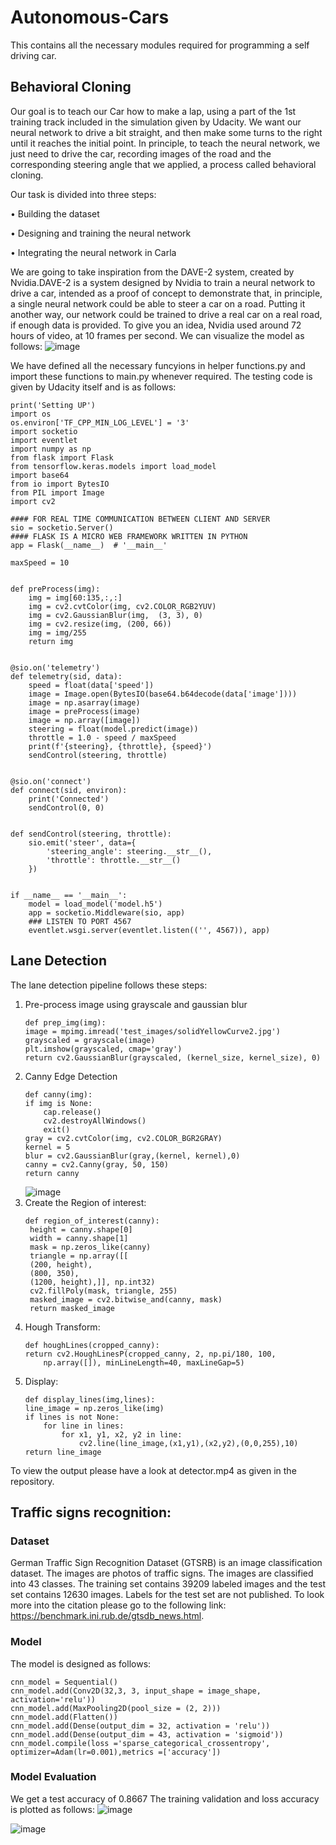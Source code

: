 # Autonomous-Cars
This contains all the necessary modules required for programming a self driving car. 
## Behavioral Cloning
Our goal is to teach our Car how to make a lap, using a part of the 1st training track included in the simulation given by Udacity. We want our neural network to drive a bit straight, and 
then make some turns to the right until it reaches the initial point. In principle, to teach 
the neural network, we just need to drive the car, recording images of the road and the 
corresponding steering angle that we applied, a process called behavioral cloning.

Our task is divided into three steps:

• Building the dataset

• Designing and training the neural network

• Integrating the neural network in Carla

We are going to take inspiration from the DAVE-2 system, created by Nvidia.DAVE-2 is a system designed by Nvidia to train a neural network to drive a car, intended 
as a proof of concept to demonstrate that, in principle, a single neural network could be 
able to steer a car on a road. Putting it another way, our network could be trained to drive 
a real car on a real road, if enough data is provided. To give you an idea, Nvidia used 
around 72 hours of video, at 10 frames per second. We can visualize the model as follows:
![image](https://user-images.githubusercontent.com/64439578/125081076-38330d80-e0e3-11eb-91d2-1654788ffa13.png)

We have defined all the necessary funcyions in helper functions.py and import these functions to main.py whenever required.
The testing code is given by Udacity itself and is as follows:
```
print('Setting UP')
import os
os.environ['TF_CPP_MIN_LOG_LEVEL'] = '3'
import socketio
import eventlet
import numpy as np
from flask import Flask
from tensorflow.keras.models import load_model
import base64
from io import BytesIO
from PIL import Image
import cv2
 
#### FOR REAL TIME COMMUNICATION BETWEEN CLIENT AND SERVER
sio = socketio.Server()
#### FLASK IS A MICRO WEB FRAMEWORK WRITTEN IN PYTHON
app = Flask(__name__)  # '__main__'
 
maxSpeed = 10
 
 
def preProcess(img):
    img = img[60:135,:,:]
    img = cv2.cvtColor(img, cv2.COLOR_RGB2YUV)
    img = cv2.GaussianBlur(img,  (3, 3), 0)
    img = cv2.resize(img, (200, 66))
    img = img/255
    return img
 
 
@sio.on('telemetry')
def telemetry(sid, data):
    speed = float(data['speed'])
    image = Image.open(BytesIO(base64.b64decode(data['image'])))
    image = np.asarray(image)
    image = preProcess(image)
    image = np.array([image])
    steering = float(model.predict(image))
    throttle = 1.0 - speed / maxSpeed
    print(f'{steering}, {throttle}, {speed}')
    sendControl(steering, throttle)
 
 
@sio.on('connect')
def connect(sid, environ):
    print('Connected')
    sendControl(0, 0)
 
 
def sendControl(steering, throttle):
    sio.emit('steer', data={
        'steering_angle': steering.__str__(),
        'throttle': throttle.__str__()
    })
 
 
if __name__ == '__main__':
    model = load_model('model.h5')
    app = socketio.Middleware(sio, app)
    ### LISTEN TO PORT 4567
    eventlet.wsgi.server(eventlet.listen(('', 4567)), app)
```
## Lane Detection
The lane detection pipeline follows these steps:

1) Pre-process image using grayscale and gaussian blur
   ```
   def prep_img(img):
   image = mpimg.imread('test_images/solidYellowCurve2.jpg')
   grayscaled = grayscale(image)
   plt.imshow(grayscaled, cmap='gray')
   return cv2.GaussianBlur(grayscaled, (kernel_size, kernel_size), 0)
   ```
2)  Canny Edge Detection
    ```
    def canny(img):
    if img is None:
        cap.release()
        cv2.destroyAllWindows()
        exit()
    gray = cv2.cvtColor(img, cv2.COLOR_BGR2GRAY)
    kernel = 5
    blur = cv2.GaussianBlur(gray,(kernel, kernel),0)
    canny = cv2.Canny(gray, 50, 150)
    return canny
    ```
    ![image](https://user-images.githubusercontent.com/64439578/125083279-ca3c1580-e0e5-11eb-8998-5c3ad588ef0b.png)
3) Create the Region of interest:
   ```
   def region_of_interest(canny):
    height = canny.shape[0]
    width = canny.shape[1]
    mask = np.zeros_like(canny)
    triangle = np.array([[
    (200, height),
    (800, 350),
    (1200, height),]], np.int32)
    cv2.fillPoly(mask, triangle, 255)
    masked_image = cv2.bitwise_and(canny, mask)
    return masked_image
    ```
 4) Hough Transform:
    ```
    def houghLines(cropped_canny):
    return cv2.HoughLinesP(cropped_canny, 2, np.pi/180, 100, 
        np.array([]), minLineLength=40, maxLineGap=5)
     ```
 5) Display:
    ```
    def display_lines(img,lines):
    line_image = np.zeros_like(img)
    if lines is not None:
        for line in lines:
            for x1, y1, x2, y2 in line:
                cv2.line(line_image,(x1,y1),(x2,y2),(0,0,255),10)
    return line_image
    ```
To view the output please have a look at detector.mp4 as given in the repository.

## Traffic signs recognition:
### Dataset
German Traffic Sign Recognition Dataset (GTSRB) is an image classification dataset.
The images are photos of traffic signs. The images are classified into 43 classes. The training set contains 39209 labeled images and the test set contains 12630 images. Labels for the test set are not published. To look more into the citation please go to the following link:
https://benchmark.ini.rub.de/gtsdb_news.html.

### Model
The model is designed as follows:
```
cnn_model = Sequential()
cnn_model.add(Conv2D(32,3, 3, input_shape = image_shape, activation='relu'))
cnn_model.add(MaxPooling2D(pool_size = (2, 2)))
cnn_model.add(Flatten())
cnn_model.add(Dense(output_dim = 32, activation = 'relu'))
cnn_model.add(Dense(output_dim = 43, activation = 'sigmoid'))
cnn_model.compile(loss ='sparse_categorical_crossentropy', optimizer=Adam(lr=0.001),metrics =['accuracy'])
```
### Model Evaluation
We get a test accuracy of 0.8667
The training validation and loss accuracy is plotted as follows:
![image](https://user-images.githubusercontent.com/64439578/125156641-2190c300-e184-11eb-8f66-50b6b825a0be.png)

![image](https://user-images.githubusercontent.com/64439578/125156686-64eb3180-e184-11eb-9833-52a5f4f69df3.png)
